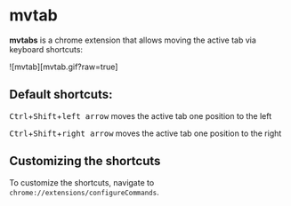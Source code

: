 # mvtab

__mvtabs__ is a chrome extension that allows moving the active tab via keyboard shortcuts:

![mvtab][mvtab.gif?raw=true]

## Default shortcuts:

<kbd>Ctrl</kbd>+<kbd>Shift</kbd>+<kbd>left arrow</kbd> moves the active tab one position to the left

<kbd>Ctrl</kbd>+<kbd>Shift</kbd>+<kbd>right arrow</kbd> moves the active tab one position to the right

## Customizing the shortcuts

To customize the shortcuts, navigate to `chrome://extensions/configureCommands`.
